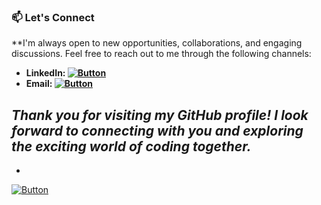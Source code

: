 
### 📫 Let's Connect
**I'm always open to new opportunities, collaborations, and engaging discussions. Feel free to reach out to me through the following channels:

- **LinkedIn: [![Button](https://img.shields.io/badge/Linked-In-blue)](https://www.linkedin.com/in/john-subba-ic3man404/)**  
- **Email: [![Button](https://img.shields.io/badge/johnsubba404@gmail.com-09C4D0)](https://mail.google.com/mail/?view=cm&to=johnsubba404@gmail.com)**  

***Thank you for visiting my GitHub profile! I look forward to connecting with you and exploring the exciting world of coding together.*** 
-
-
[![Button](https://img.shields.io/badge/Main-Menu-003b91)](https://github.com/iceman404)
